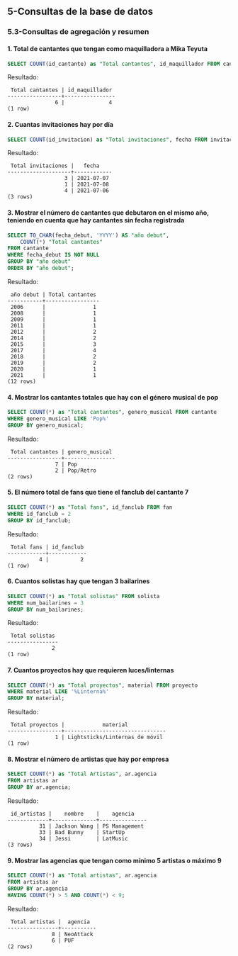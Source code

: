 ## 5-Consultas de la base de datos
### 5.3-Consultas de agregación y resumen


#### 1. Total de cantantes que tengan como maquilladora a Mika Teyuta

```sql
SELECT COUNT(id_cantante) as "Total cantantes", id_maquillador FROM cantante WHERE id_maquillador = 4 GROUP BY id_maquillador;
```
Resultado:
```
 Total cantantes | id_maquillador
-----------------+----------------
               6 |              4
(1 row)
```

#### 2. Cuantas invitaciones hay por día

```sql
SELECT COUNT(id_invitacion) as "Total invitaciones", fecha FROM invitacion GROUP BY fecha;
```
Resultado:
```
 Total invitaciones |   fecha
--------------------+------------
                  3 | 2021-07-07
                  1 | 2021-07-08
                  4 | 2021-07-06
(3 rows)
```

#### 3. Mostrar el número de cantantes que debutaron en el mismo año, teniendo en cuenta que hay cantantes sin fecha registrada

```sql
SELECT TO_CHAR(fecha_debut, 'YYYY') AS "año debut",
    COUNT(*) "Total cantantes"
FROM cantante
WHERE fecha_debut IS NOT NULL
GROUP BY "año debut"
ORDER BY "año debut";
```
Resultado:
```
 año debut | Total cantantes
-----------+-----------------
 2006      |               1
 2008      |               1
 2009      |               1
 2011      |               1
 2012      |               2
 2014      |               2
 2015      |               3
 2017      |               4
 2018      |               2
 2019      |               2
 2020      |               1
 2021      |               1
(12 rows)
```

#### 4. Mostrar los cantantes totales que hay con el género musical de pop

```sql
SELECT COUNT(*) as "Total cantantes", genero_musical FROM cantante
WHERE genero_musical LIKE 'Pop%'
GROUP BY genero_musical;
```
Resultado:
```
 Total cantantes | genero_musical
-----------------+----------------
               7 | Pop
               2 | Pop/Retro
(2 rows)
```

#### 5. El número total de fans que tiene el fanclub del cantante 7

```sql
SELECT COUNT(*) as "Total fans", id_fanclub FROM fan
WHERE id_fanclub = 2
GROUP BY id_fanclub;
```
Resultado:
```
 Total fans | id_fanclub
------------+------------
          4 |          2
(1 row)
```

#### 6. Cuantos solistas hay que tengan 3 bailarines

```sql
SELECT COUNT(*) as "Total solistas" FROM solista
WHERE num_bailarines = 3
GROUP BY num_bailarines;
```
Resultado:
```
 Total solistas
----------------
              2
(1 row)
```

#### 7. Cuantos proyectos hay que requieren luces/linternas

```sql
SELECT COUNT(*) as "Total proyectos", material FROM proyecto
WHERE material LIKE '%Linterna%'
GROUP BY material;
```
Resultado:
```
 Total proyectos |            material
-----------------+--------------------------------
               1 | Lightsticks/Linternas de móvil
(1 row)
```

#### 8. Mostrar el número de artistas que hay por empresa

```sql
SELECT COUNT(*) as "Total Artistas", ar.agencia
FROM artistas ar
GROUP BY ar.agencia;

```
Resultado:
```
 id_artistas |    nombre    |    agencia
-------------+--------------+---------------
          31 | Jackson Wang | PS Management
          33 | Bad Bunny    | StartUp
          34 | Jessi        | LatMusic
(3 rows)
```

#### 9. Mostrar las agencias que tengan como mínimo 5 artistas o máximo 9

```sql
SELECT COUNT(*) as "Total artistas", ar.agencia
FROM artistas ar
GROUP BY ar.agencia
HAVING COUNT(*) > 5 AND COUNT(*) < 9;
```
Resultado:
```
 Total artistas |  agencia
----------------+-----------
              8 | NeoAttack
              6 | PUF
(2 rows)
```